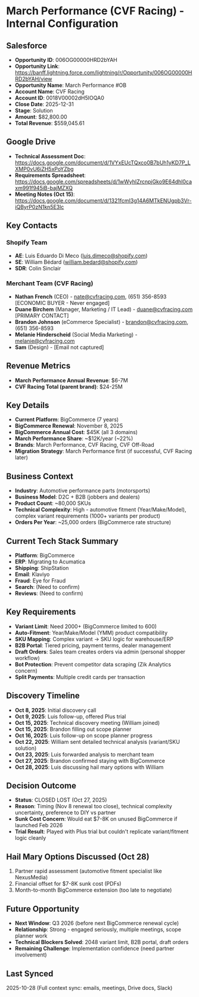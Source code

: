 # March Performance (CVF Racing) - Internal Configuration

## Salesforce
- **Opportunity ID**: 006OG00000HRD2bYAH
- **Opportunity Link**: https://banff.lightning.force.com/lightning/r/Opportunity/006OG00000HRD2bYAH/view
- **Opportunity Name**: March Performance #OB
- **Account Name**: CVF Racing
- **Account ID**: 0018V00002dH5IOQA0
- **Close Date**: 2025-12-31
- **Stage**: Solution
- **Amount**: $82,800.00
- **Total Revenue**: $559,045.61

## Google Drive
- **Technical Assessment Doc**: https://docs.google.com/document/d/1VYxEUcTQxco0B7bUh1yKD7P_LXMP0vU6iZH5xPoYZbg
- **Requirements Spreadsheet**: https://docs.google.com/spreadsheets/d/1wWyhIZrcnpjGko9E64dhl0caxm991f945iB-bajMZXQ
- **Meeting Notes (Oct 15)**: https://docs.google.com/document/d/1321fcmI3g14A6MTkENUgpb3Vr-iQByrP0zN1kn5E3lc

## Key Contacts

### Shopify Team
- **AE**: Luis Eduardo Di Meco (luis.dimeco@shopify.com)
- **SE**: William Bédard (william.bedard@shopify.com)
- **SDR**: Colin Sinclair

### Merchant Team (CVF Racing)
- **Nathan French** (CEO) - nate@cvfracing.com, (651) 356-8593 [ECONOMIC BUYER - Never engaged]
- **Duane Birchem** (Manager, Marketing / IT Lead) - duane@cvfracing.com [PRIMARY CONTACT]
- **Brandon Johnson** (eCommerce Specialist) - brandon@cvfracing.com, (651) 356-8593
- **Melanie Hinderscheid** (Social Media Marketing) - melanie@cvfracing.com
- **Sam** (Design) - [Email not captured]

## Revenue Metrics
- **March Performance Annual Revenue**: $6-7M
- **CVF Racing Total (parent brand)**: $24-25M

## Key Details
- **Current Platform**: BigCommerce (7 years)
- **BigCommerce Renewal**: November 8, 2025
- **BigCommerce Annual Cost**: $45K (all 3 domains)
- **March Performance Share**: ~$12K/year (~22%)
- **Brands**: March Performance, CVF Racing, CVF Off-Road
- **Migration Strategy**: March Performance first (if successful, CVF Racing later)

## Business Context
- **Industry**: Automotive performance parts (motorsports)
- **Business Model**: D2C + B2B (jobbers and dealers)
- **Product Count**: ~80,000 SKUs
- **Technical Complexity**: High - automotive fitment (Year/Make/Model), complex variant requirements (1000+ variants per product)
- **Orders Per Year**: ~25,000 orders (BigCommerce rate structure)

## Current Tech Stack Summary
- **Platform**: BigCommerce
- **ERP**: Migrating to Acumatica
- **Shipping**: ShipStation
- **Email**: Klaviyo
- **Fraud**: Eye for Fraud
- **Search**: (Need to confirm)
- **Reviews**: (Need to confirm)

## Key Requirements
- **Variant Limit**: Need 2000+ (BigCommerce limited to 600)
- **Auto-Fitment**: Year/Make/Model (YMM) product compatibility
- **SKU Mapping**: Complex variant → SKU logic for warehouse/ERP
- **B2B Portal**: Tiered pricing, payment terms, dealer management
- **Draft Orders**: Sales team creates orders via admin (personal shopper workflow)
- **Bot Protection**: Prevent competitor data scraping (Zik Analytics concern)
- **Split Payments**: Multiple credit cards per transaction

## Discovery Timeline
- **Oct 8, 2025**: Initial discovery call
- **Oct 9, 2025**: Luis follow-up, offered Plus trial
- **Oct 15, 2025**: Technical discovery meeting (William joined)
- **Oct 15, 2025**: Brandon filling out scope planner
- **Oct 16, 2025**: Luis follow-up on scope planner progress
- **Oct 22, 2025**: William sent detailed technical analysis (variant/SKU solution)
- **Oct 23, 2025**: Luis forwarded analysis to merchant team
- **Oct 27, 2025**: Brandon confirmed staying with BigCommerce
- **Oct 28, 2025**: Luis discussing hail mary options with William

## Decision Outcome
- **Status**: CLOSED LOST (Oct 27, 2025)
- **Reason**: Timing (Nov 8 renewal too close), technical complexity uncertainty, preference to DIY vs partner
- **Sunk Cost Concern**: Would eat $7-8K on unused BigCommerce if launched Feb 2026
- **Trial Result**: Played with Plus trial but couldn't replicate variant/fitment logic cleanly

## Hail Mary Options Discussed (Oct 28)
1. Partner rapid assessment (automotive fitment specialist like NexusMedia)
2. Financial offset for $7-8K sunk cost (PDFs)
3. Month-to-month BigCommerce extension (too late to negotiate)

## Future Opportunity
- **Next Window**: Q3 2026 (before next BigCommerce renewal cycle)
- **Relationship**: Strong - engaged seriously, multiple meetings, scope planner work
- **Technical Blockers Solved**: 2048 variant limit, B2B portal, draft orders
- **Remaining Challenge**: Implementation confidence (need partner involvement)

## Last Synced
2025-10-28 (Full context sync: emails, meetings, Drive docs, Slack)

